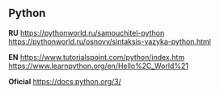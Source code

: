 
**Python**
----------

**RU**
https://pythonworld.ru/samouchitel-python
https://pythonworld.ru/osnovy/sintaksis-yazyka-python.html

**EN**
https://www.tutorialspoint.com/python/index.htm
https://www.learnpython.org/en/Hello%2C_World%21

**Oficial**
https://docs.python.org/3/

